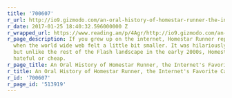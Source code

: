 ```yaml
---
title: '700607'
r_url: http://io9.gizmodo.com/an-oral-history-of-homestar-runner-the-internets-favor-1791519879
r_date: 2017-01-25 18:40:32.596000000 Z
r_wrapped_url: https://www.reading.am/p/4Agr/http://io9.gizmodo.com/an-oral-history-of-homestar-runner-the-internets-favor-1791519879
r_page_description: If you grew up on the internet, Homestar Runner represents a time
  when the world wide web felt a little bit smaller. It was hilariously sarcastic,
  but unlike the rest of the Flash landscape in the early 2000s, Homestar was never
  hateful or cheap.
r_page_title: An Oral History of Homestar Runner, the Internet's Favorite Cartoon
r_title: An Oral History of Homestar Runner, the Internet's Favorite Cartoon
r_id: '700607'
r_page_id: '513919'
---
```


